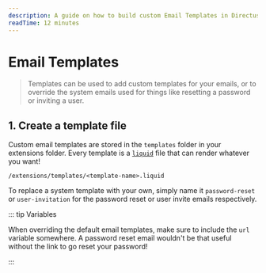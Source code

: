 ```yaml
---
description: A guide on how to build custom Email Templates in Directus.
readTime: 12 minutes
---
```


# Email Templates <small mod></small>

> Templates can be used to add custom templates for your emails, or to override the system emails used for things like
> resetting a password or inviting a user.

## 1. Create a template file

Custom email templates are stored in the `templates` folder in your extensions folder. Every template is a
[`liquid`](https://liquidjs.com) file that can render whatever you want!

```
/extensions/templates/<template-name>.liquid
```

To replace a system template with your own, simply name it `password-reset` or `user-invitation` for the password reset
or user invite emails respectively.

::: tip Variables

When overriding the default email templates, make sure to include the `url` variable somewhere. A password reset email
wouldn't be that useful without the link to go reset your password!

:::
